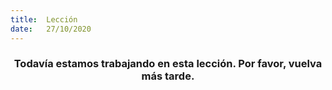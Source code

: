 ```yaml
---
title:  Lección
date:   27/10/2020
---
```


### <center>Todavía estamos trabajando en esta lección. Por favor, vuelva más tarde.</center>